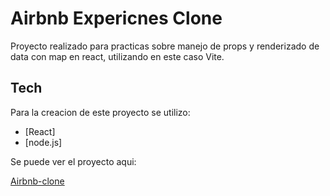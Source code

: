 # Airbnb Expericnes Clone


[]()

 Proyecto  realizado para practicas sobre manejo de props y renderizado de data con map en react, utilizando en este caso Vite.





## Tech

Para la creacion de este proyecto se utilizo:

- [React]
- [node.js] 

Se puede ver el proyecto aqui:

[Airbnb-clone](https://capable-griffin-2855e1.netlify.app)

  
   